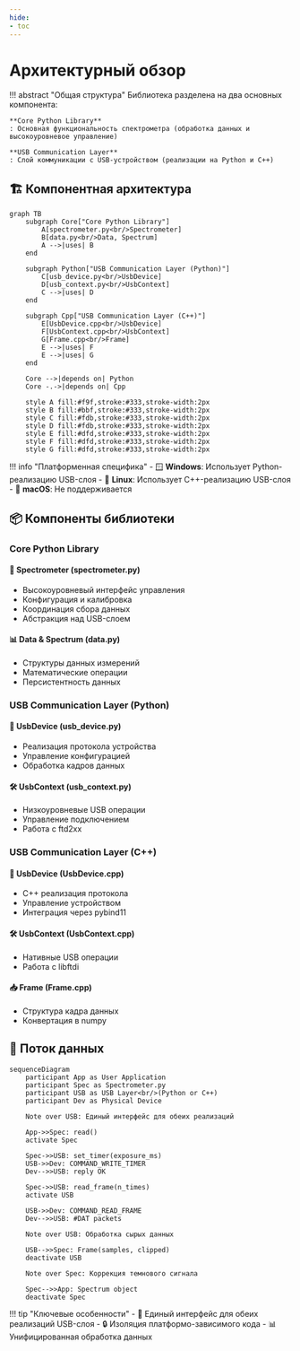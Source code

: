 ```yaml
---
hide:
- toc
---
```


# Архитектурный обзор

!!! abstract "Общая структура"
    Библиотека разделена на два основных компонента:

    **Core Python Library**
    : Основная функциональность спектрометра (обработка данных и высокоуровневое управление)
    
    **USB Communication Layer**
    : Слой коммуникации с USB-устройством (реализации на Python и C++)

## 🏗️ Компонентная архитектура

```mermaid
graph TB
    subgraph Core["Core Python Library"]
        A[spectrometer.py<br/>Spectrometer]
        B[data.py<br/>Data, Spectrum]
        A -->|uses| B
    end

    subgraph Python["USB Communication Layer (Python)"]
        C[usb_device.py<br/>UsbDevice]
        D[usb_context.py<br/>UsbContext]
        C -->|uses| D
    end

    subgraph Cpp["USB Communication Layer (C++)"]
        E[UsbDevice.cpp<br/>UsbDevice]
        F[UsbContext.cpp<br/>UsbContext]
        G[Frame.cpp<br/>Frame]
        E -->|uses| F
        E -->|uses| G
    end

    Core -->|depends on| Python
    Core -.->|depends on| Cpp

    style A fill:#f9f,stroke:#333,stroke-width:2px
    style B fill:#bbf,stroke:#333,stroke-width:2px
    style C fill:#fdb,stroke:#333,stroke-width:2px
    style D fill:#fdb,stroke:#333,stroke-width:2px
    style E fill:#dfd,stroke:#333,stroke-width:2px
    style F fill:#dfd,stroke:#333,stroke-width:2px
    style G fill:#dfd,stroke:#333,stroke-width:2px
```

!!! info "Платформенная специфика"
    - 🪟 **Windows**: Использует Python-реализацию USB-слоя
    - 🐧 **Linux**: Использует C++-реализацию USB-слоя
    - 🍎 **macOS**: Не поддерживается

## 📦 Компоненты библиотеки

### Core Python Library

#### 🌈 Spectrometer (spectrometer.py)

- Высокоуровневый интерфейс управления
- Конфигурация и калибровка
- Координация сбора данных
- Абстракция над USB-слоем

#### 📊 Data & Spectrum (data.py)

- Структуры данных измерений
- Математические операции
- Персистентность данных

### USB Communication Layer (Python)

#### 🔌 UsbDevice (usb_device.py)

- Реализация протокола устройства
- Управление конфигурацией
- Обработка кадров данных

#### 🛠️ UsbContext (usb_context.py)

- Низкоуровневые USB операции
- Управление подключением
- Работа с ftd2xx

### USB Communication Layer (C++)

#### 🔌 UsbDevice (UsbDevice.cpp)

- C++ реализация протокола
- Управление устройством
- Интеграция через pybind11

#### 🛠️ UsbContext (UsbContext.cpp)

- Нативные USB операции
- Работа с libftdi

#### 📥 Frame (Frame.cpp)

- Структура кадра данных
- Конвертация в numpy

## 🔄 Поток данных

```mermaid
sequenceDiagram
    participant App as User Application
    participant Spec as Spectrometer.py
    participant USB as USB Layer<br/>(Python or C++)
    participant Dev as Physical Device

    Note over USB: Единый интерфейс для обеих реализаций
    
    App->>Spec: read()
    activate Spec
    
    Spec->>USB: set_timer(exposure_ms)
    USB->>Dev: COMMAND_WRITE_TIMER
    Dev-->>USB: reply OK
    
    Spec->>USB: read_frame(n_times)
    activate USB
    
    USB->>Dev: COMMAND_READ_FRAME
    Dev-->>USB: #DAT packets
    
    Note over USB: Обработка сырых данных
    
    USB-->>Spec: Frame(samples, clipped)
    deactivate USB
    
    Note over Spec: Коррекция темнового сигнала
    
    Spec-->>App: Spectrum object
    deactivate Spec
```

!!! tip "Ключевые особенности"
    - 🔄 Единый интерфейс для обеих реализаций USB-слоя
    - 🔒 Изоляция платформо-зависимого кода
    - 📊 Унифицированная обработка данных

